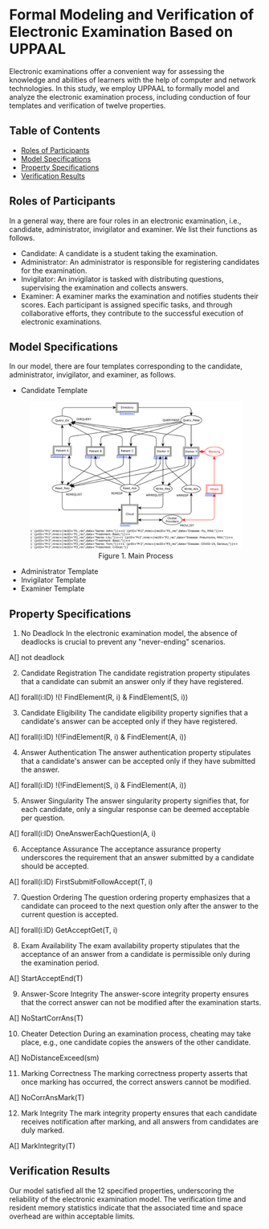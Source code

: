 # Formal Modeling and Verification of Electronic Examination Based on UPPAAL

Electronic examinations offer a convenient way for assessing the knowledge and abilities of learners with the help of computer and network technologies. In this study, we employ UPPAAL to formally model and analyze the electronic examination process, including conduction of four templates and verification of twelve properties. 

## Table of Contents

- [Roles of Participants](#Roles-of-Participants)
- [Model Specifications](#Model-Specifications)
- [Property Specifications](#Property-Specifications)
- [Verification Results](#Verification-Results)



## Roles of Participants
In a general way, there are four roles in an electronic examination, i.e., candidate, administrator, invigilator and examiner. We list their functions as follows. 
* Candidate: A candidate is a student taking the examination.
* Administrator: An administrator is responsible for registering candidates for the examination.
* Invigilator: An invigilator is tasked with distributing questions, supervising the examination and collects answers. 
* Examiner: A examiner marks the examination and notifies students their scores. 
Each participant is assigned specific tasks, and through collaborative efforts, they contribute to the successful execution of electronic examinations.

## Model Specifications
In our model, there are four templates corresponding to the candidate, administrator, invigilator, and examiner, as follows.
* Candidate Template
<figure>
  <div align=center>
    <img src="https://github.com/TURTING-BO/CPNs-Attack-Tolerance/blob/master/Module%20Figures/M1_Main.png"> 
  </div>
  <div align=center>
     <figcaption>Figure 1. Main Process</figcaption>
  </div>    
</figure>

* Administrator Template
* Invigilator Template
* Examiner Template

## Property Specifications
1. No Deadlock
In the electronic examination model, the absence of deadlocks is crucial to prevent any "never-ending" scenarios.

A[] not deadlock

2. Candidate Registration
The candidate registration property stipulates that a candidate can submit an answer only if they have registered.

A[] forall(i:ID) !(! FindElement(R, i) & FindElement(S, i))

3. Candidate Eligibility
The candidate eligibility property signifies that a candidate's answer can be accepted only if they have registered.

A[] forall(i:ID) !(!FindElement(R, i) & FindElement(A, i))

4. Answer Authentication
The answer authentication property stipulates that a candidate's answer can be accepted only if they have submitted the answer.

A[] forall(i:ID) !(!FindElement(S, i) & FindElement(A, i))

5. Answer Singularity
The answer singularity property signifies that, for each candidate, only a singular response can be deemed acceptable per question.

A[] forall(i:ID) OneAnswerEachQuestion(A, i)

6. Acceptance Assurance
The acceptance assurance property underscores the requirement that an answer submitted by a candidate should be accepted.

A[] forall(i:ID) FirstSubmitFollowAccept(T, i)

7. Question Ordering
The question ordering property emphasizes that a candidate can proceed to the next question only after the answer to the current question is accepted.

A[] forall(i:ID) GetAcceptGet(T, i)

8. Exam Availability
The exam availability property stipulates that the acceptance of an answer from a candidate is permissible only during the examination period.

A[] StartAcceptEnd(T)

9. Answer-Score Integrity
The answer-score integrity property ensures that the correct answer can not be modified after the examination starts.

A[] NoStartCorrAns(T)

10. Cheater Detection
During an examination process, cheating may take place, e.g., one candidate copies the answers of the other candidate.

A[] NoDistanceExceed(sm)

11. Marking Correctness
The marking correctness property asserts that once marking has occurred, the correct answers cannot be modified. 

A[] NoCorrAnsMark(T)

12. Mark Integrity
The mark integrity property ensures that each candidate receives notification after marking, and all answers from candidates are duly marked.

A[] MarkIntegrity(T)

## Verification Results
Our model satisfied all the 12 specified properties, underscoring the reliability of the electronic examination model. The verification time and resident memory statistics indicate that the associated time and space overhead are within acceptable limits.
